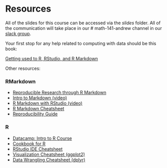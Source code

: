 # Resources

All of the slides for this course can be accessed via the *slides* folder. All of the communication will take place in our # math-141-andrew channel in our [slack group](https://reed-stats-ds.slack.com/).

Your first stop for any help related to computing with data should be this book:

[Getting used to R, RStudio, and R Markdown](https://ismayc.github.io/rbasics-book/)

Other resources:

### RMarkdown
- [Reproducible Research through R Markdown](https://prezi.com/dvmgx17e_was/reproducible/)
- [Intro to Markdown (video)](https://www.youtube.com/watch?v=HndN6P9ke6U)
- [R Markdown with RStudio (video)](https://www.youtube.com/watch?v=DNS7i2m4sB0)
- [R Markdown Cheatsheet](https://www.rstudio.com/wp-content/uploads/2015/02/rmarkdown-cheatsheet.pdf)
- [Reproducibility Guide](http://ropensci.github.io/reproducibility-guide/)


### R
- [Datacamp: Intro to R Course](https://www.datacamp.com/courses/free-introduction-to-r)
- [Cookbook for R](http://www.cookbook-r.com/)
- [RStudio IDE Cheatsheet](https://github.com/rstudio/cheatsheets/raw/master/rstudio-ide.pdf)
- [Visualization Cheatsheet (ggplot2)](https://github.com/rstudio/cheatsheets/raw/master/data-visualization-2.1.pdf)
- [Data Wrangling Cheatsheet (dplyr)](https://github.com/rstudio/cheatsheets/raw/master/data-transformation.pdf)